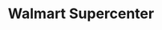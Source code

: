 ---
title: "Walmart Supercenter"
url: /tallahassee/walmart-supercenter-north-monroe-street/
shop: supermarket
---